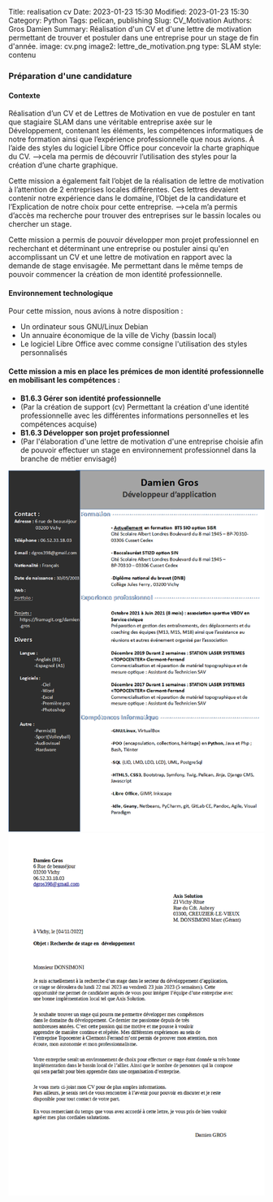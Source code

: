 Title: realisation cv
Date: 2023-01-23 15:30
Modified: 2023-01-23 15:30
Category: Python
Tags: pelican, publishing
Slug: CV_Motivation
Authors: Gros Damien
Summary: Réalisation d'un CV et d'une lettre de motivation permettant de trouver et postuler dans une entreprise pour un stage de fin d'année.
image: cv.png
image2: lettre_de_motivation.png
type: SLAM
style: contenu

### Préparation d'une candidature 

#### Contexte

Réalisation d’un CV et de Lettres de Motivation en vue de postuler en tant que stagiaire SLAM dans une véritable entreprise axée sur le Développement, contenant les éléments, les compétences informatiques de notre formation ainsi que l’expérience professionnelle que nous avions. À l’aide des styles du logiciel Libre Office pour concevoir la charte graphique du CV.
-->cela ma permis de découvrir l’utilisation des styles pour la création d’une charte graphique.

Cette mission a également fait l’objet de la réalisation de lettre de motivation à l’attention de 2 entreprises locales différentes. Ces lettres devaient contenir notre expérience dans le domaine, l’Objet de la candidature et l’Explication de notre choix pour cette entreprise.
-->cela m’a permis d’accès ma recherche pour trouver des entreprises sur le bassin locales ou chercher un stage.

Cette mission a permis de pouvoir développer mon projet professionnel en recherchant et déterminant une entreprise ou postuler ainsi qu'en accomplissant un CV et une lettre de motivation en rapport avec la demande de stage envisagée. Me permettant dans le même temps de pouvoir commencer la création de mon identité professionnelle.

#### Environnement technologique

Pour cette mission, nous avions à notre disposition : 

- Un ordinateur sous GNU/Linux Debian
- Un annuaire économique de la ville de Vichy (bassin local) 
- Le logiciel Libre Office avec comme consigne l'utilisation des styles personnalisés
	
#### Cette mission a mis en place les prémices de mon identité professionnelle en mobilisant les compétences :

- **B1.6.3 Gérer son identité professionnelle**
- (Par la création de support (cv) Permettant la création d'une identité professionnelle avec les différentes informations personnelles et les compétences acquise)
- **B1.6.3 Développer son projet professionnel**
- (Par l'élaboration d'une lettre de motivation d'une entreprise choisie afin de pouvoir effectuer un stage en environnement professionnel dans la branche de métier envisagé)

![mon image](./themes/mon-theme-pelican/static/images/prep_candidature/cv.png)
![mon image](./themes/mon-theme-pelican/static/images/prep_candidature/lettre_de_motivation.png)